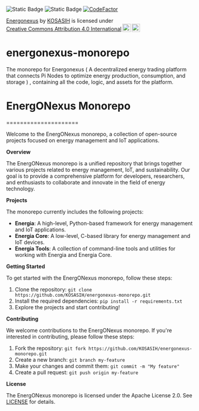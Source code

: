 ![Static Badge](https://img.shields.io/badge/%F0%9F%8C%90-Energonexus-blue)
![Static Badge](https://img.shields.io/badge/Pi-Node-purple)
[![CodeFactor](https://www.codefactor.io/repository/github/kosasih/energonexus-monorepo/badge/main)](https://www.codefactor.io/repository/github/kosasih/energonexus-monorepo/overview/main)

<p xmlns:cc="http://creativecommons.org/ns#" xmlns:dct="http://purl.org/dc/terms/"><a property="dct:title" rel="cc:attributionURL" href="https://github.com/KOSASIH/energonexus-monorepo">Energonexus</a> by <a rel="cc:attributionURL dct:creator" property="cc:attributionName" href="https://www.linkedin.com/in/kosasih-81b46b5a">KOSASIH</a> is licensed under <a href="https://creativecommons.org/licenses/by/4.0/?ref=chooser-v1" target="_blank" rel="license noopener noreferrer" style="display:inline-block;">Creative Commons Attribution 4.0 International<img style="height:22px!important;margin-left:3px;vertical-align:text-bottom;" src="https://mirrors.creativecommons.org/presskit/icons/cc.svg?ref=chooser-v1" alt=""><img style="height:22px!important;margin-left:3px;vertical-align:text-bottom;" src="https://mirrors.creativecommons.org/presskit/icons/by.svg?ref=chooser-v1" alt=""></a></p>

# energonexus-monorepo

The monorepo for Energonexus ( A  decentralized energy trading platform that connects Pi Nodes to optimize energy production, consumption, and storage ) , containing all the code, logic, and assets for the platform.

# EnergONexus Monorepo
=====================

Welcome to the EnergONexus monorepo, a collection of open-source projects focused on energy management and IoT applications.

**Overview**

The EnergONexus monorepo is a unified repository that brings together various projects related to energy management, IoT, and sustainability. Our goal is to provide a comprehensive platform for developers, researchers, and enthusiasts to collaborate and innovate in the field of energy technology.

**Projects**

The monorepo currently includes the following projects:

* **Energia**: A high-level, Python-based framework for energy management and IoT applications.
* **Energia Core**: A low-level, C-based library for energy management and IoT devices.
* **Energia Tools**: A collection of command-line tools and utilities for working with Energia and Energia Core.

**Getting Started**

To get started with the EnergONexus monorepo, follow these steps:

1. Clone the repository: `git clone https://github.com/KOSASIH/energonexus-monorepo.git`
2. Install the required dependencies: `pip install -r requirements.txt`
3. Explore the projects and start contributing!

**Contributing**

We welcome contributions to the EnergONexus monorepo. If you're interested in contributing, please follow these steps:

1. Fork the repository: `git fork https://github.com/KOSASIH/energonexus-monorepo.git`
2. Create a new branch: `git branch my-feature`
3. Make your changes and commit them: `git commit -m "My feature"`
4. Create a pull request: `git push origin my-feature`

**License**

The EnergONexus monorepo is licensed under the Apache License 2.0. See [LICENSE](LICENSE) for details.
